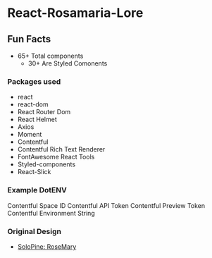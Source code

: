 # React-Rosamaria-Lore

## Fun Facts

-   65+ Total components
    -   30+ Are Styled Comonents

### Packages used

-   react
-   react-dom
-   React Router Dom
-   React Helmet
-   Axios
-   Moment
-   Contentful
-   Contentful Rich Text Renderer
-   FontAwesome React Tools
-   Styled-components
-   React-Slick

### Example DotENV

Contentful Space ID
Contentful API Token
Contentful Preview Token
Contentful Environment String

### Original Design

-   [SoloPine: RoseMary](https://solopine.com/rosemary/)
